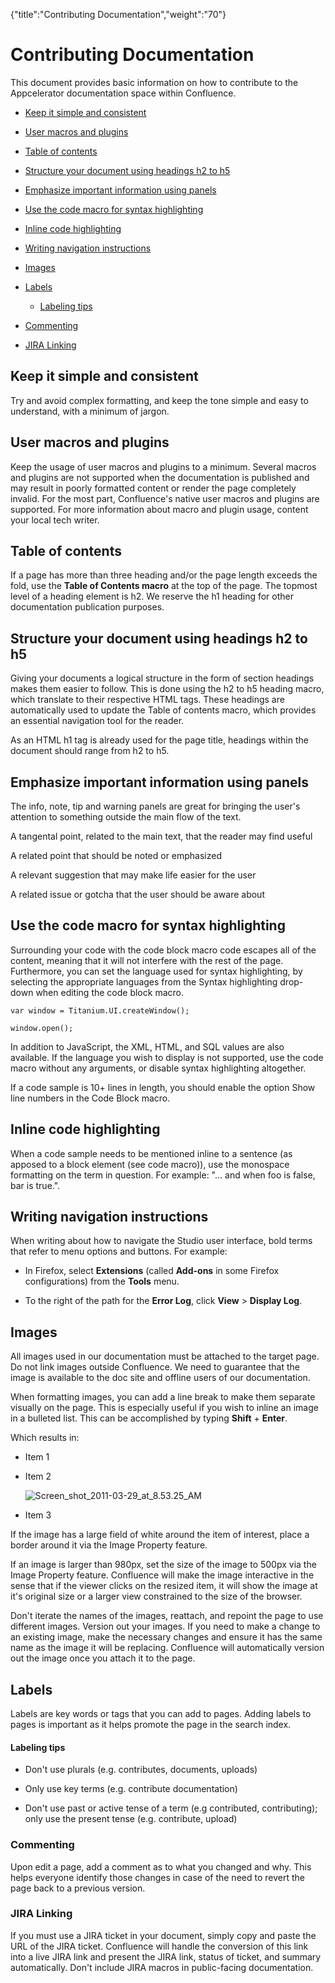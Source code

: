 {"title":"Contributing Documentation","weight":"70"} 

# Contributing Documentation

This document provides basic information on how to contribute to the Appcelerator documentation space within Confluence.

*   [Keep it simple and consistent](#Keepitsimpleandconsistent)
    
*   [User macros and plugins](#Usermacrosandplugins)
    
*   [Table of contents](#Tableofcontents)
    
*   [Structure your document using headings h2 to h5](#Structureyourdocumentusingheadingsh2toh5)
    
*   [Emphasize important information using panels](#Emphasizeimportantinformationusingpanels)
    
*   [Use the code macro for syntax highlighting](#Usethecodemacroforsyntaxhighlighting)
    
*   [Inline code highlighting](#Inlinecodehighlighting)
    
*   [Writing navigation instructions](#Writingnavigationinstructions)
    
*   [Images](#Images)
    
*   [Labels](#Labels)
    
    *   [Labeling tips](#Labelingtips)
        
*   [Commenting](#Commenting)
    
*   [JIRA Linking](#JIRALinking)
    

## Keep it simple and consistent

Try and avoid complex formatting, and keep the tone simple and easy to understand, with a minimum of jargon.

## User macros and plugins

Keep the usage of user macros and plugins to a minimum. Several macros and plugins are not supported when the documentation is published and may result in poorly formatted content or render the page completely invalid. For the most part, Confluence's native user macros and plugins are supported. For more information about macro and plugin usage, content your local tech writer.

## Table of contents

If a page has more than three heading and/or the page length exceeds the fold, use the **Table of Contents macro** at the top of the page. The topmost level of a heading element is h2. We reserve the h1 heading for other documentation publication purposes.

## Structure your document using headings h2 to h5

Giving your documents a logical structure in the form of section headings makes them easier to follow. This is done using the h2 to h5 heading macro, which translate to their respective HTML tags. These headings are automatically used to update the Table of contents macro, which provides an essential navigation tool for the reader.

As an HTML h1 tag is already used for the page title, headings within the document should range from h2 to h5.

## Emphasize important information using panels

The info, note, tip and warning panels are great for bringing the user's attention to something outside the main flow of the text.

A tangental point, related to the main text, that the reader may find useful

A related point that should be noted or emphasized

A relevant suggestion that may make life easier for the user

A related issue or gotcha that the user should be aware about

## Use the code macro for syntax highlighting

Surrounding your code with the code block macro code escapes all of the content, meaning that it will not interfere with the rest of the page. Furthermore, you can set the language used for syntax highlighting, by selecting the appropriate languages from the Syntax highlighting drop-down when editing the code block macro.

`var window = Titanium.UI.createWindow();`

`window.open();`

In addition to JavaScript, the XML, HTML, and SQL values are also available. If the language you wish to display is not supported, use the code macro without any arguments, or disable syntax highlighting altogether.

If a code sample is 10+ lines in length, you should enable the option Show line numbers in the Code Block macro.

## Inline code highlighting

When a code sample needs to be mentioned inline to a sentence (as apposed to a block element (see code macro)), use the monospace formatting on the term in question. For example: "... and when foo is false, bar is true.".

## Writing navigation instructions

When writing about how to navigate the Studio user interface, bold terms that refer to menu options and buttons. For example:

*   In Firefox, select **Extensions** (called **Add-ons** in some Firefox configurations) from the **Tools** menu.
    
*   To the right of the path for the **Error Log**, click **View** > **Display Log**.
    

## Images

All images used in our documentation must be attached to the target page. Do not link images outside Confluence. We need to guarantee that the image is available to the doc site and offline users of our documentation.

When formatting images, you can add a line break to make them separate visually on the page. This is especially useful if you wish to inline an image in a bulleted list. This can be accomplished by typing **Shift** + **Enter**.

Which results in:

*   Item 1
    
*   Item 2
    
    ![Screen_shot_2011-03-29_at_8.53.25_AM](/Images/appc/download/attachments/30083166/Screen_shot_2011-03-29_at_8.53.25_AM.png)
*   Item 3
    

If the image has a large field of white around the item of interest, place a border around it via the Image Property feature.

If an image is larger than 980px, set the size of the image to 500px via the Image Property feature. Confluence will make the image interactive in the sense that if the viewer clicks on the resized item, it will show the image at it's original size or a larger view constrained to the size of the browser.

Don't iterate the names of the images, reattach, and repoint the page to use different images. Version out your images. If you need to make a change to an existing image, make the necessary changes and ensure it has the same name as the image it will be replacing. Confluence will automatically version out the image once you attach it to the page.

## Labels

  

Labels are key words or tags that you can add to pages. Adding labels to pages is important as it helps promote the page in the search index.

#### Labeling tips

*   Don't use plurals (e.g. contributes, documents, uploads)
    
*   Only use key terms (e.g. contribute documentation)
    
*   Don't use past or active tense of a term (e.g contributed, contributing); only use the present tense (e.g. contribute, upload)
    

### Commenting

Upon edit a page, add a comment as to what you changed and why. This helps everyone identify those changes in case of the need to revert the page back to a previous version.

### JIRA Linking

If you must use a JIRA ticket in your document, simply copy and paste the URL of the JIRA ticket. Confluence will handle the conversion of this link into a live JIRA link and present the JIRA link, status of ticket, and summary automatically. Don't include JIRA macros in public-facing documentation.